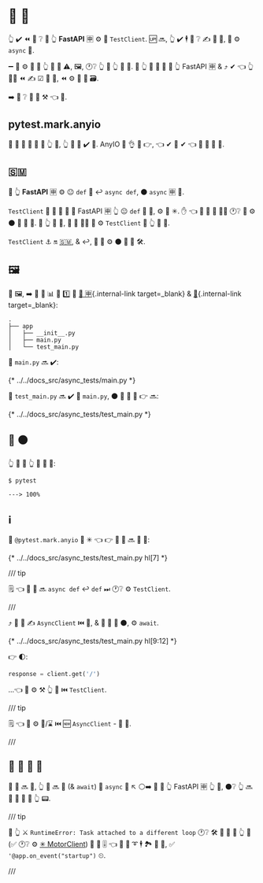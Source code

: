 # 🔁 💯

👆 ✔️ ⏪ 👀 ❔ 💯 👆 **FastAPI** 🈸 ⚙️ 🚚 `TestClient`. 🆙 🔜, 👆 ✔️ 🕴 👀 ❔ ✍ 🔁 💯, 🍵 ⚙️ `async` 🔢.

➖ 💪 ⚙️ 🔁 🔢 👆 💯 💪 ⚠, 🖼, 🕐❔ 👆 🔬 👆 💽 🔁. 🌈 👆 💚 💯 📨 📨 👆 FastAPI 🈸 &amp; ⤴️ ✔ 👈 👆 👩‍💻 ⏪ ✍ ☑ 💽 💽, ⏪ ⚙️ 🔁 💽 🗃.

➡️ 👀 ❔ 👥 💪 ⚒ 👈 👷.

## pytest.mark.anyio

🚥 👥 💚 🤙 🔁 🔢 👆 💯, 👆 💯 🔢 ✔️ 🔁. AnyIO 🚚 👌 📁 👉, 👈 ✔ 👥 ✔ 👈 💯 🔢 🤙 🔁.

## 🇸🇲

🚥 👆 **FastAPI** 🈸 ⚙️ 😐 `def` 🔢 ↩️ `async def`, ⚫️ `async` 🈸 🔘.

`TestClient` 🔨 🎱 🔘 🤙 🔁 FastAPI 🈸 👆 😐 `def` 💯 🔢, ⚙️ 🐩 ✳. ✋️ 👈 🎱 🚫 👷 🚫🔜 🕐❔ 👥 ⚙️ ⚫️ 🔘 🔁 🔢. 🏃 👆 💯 🔁, 👥 💪 🙅‍♂ 📏 ⚙️ `TestClient` 🔘 👆 💯 🔢.

`TestClient` ⚓️ 🔛 <a href="https://www.python-httpx.org" class="external-link" target="_blank">🇸🇲</a>, &amp; ↩️, 👥 💪 ⚙️ ⚫️ 🔗 💯 🛠️.

## 🖼

🙅 🖼, ➡️ 🤔 📁 📊 🎏 1️⃣ 🔬 [🦏 🈸](../tutorial/bigger-applications.md){.internal-link target=_blank} &amp; [🔬](../tutorial/testing.md){.internal-link target=_blank}:

```
.
├── app
│   ├── __init__.py
│   ├── main.py
│   └── test_main.py
```

📁 `main.py` 🔜 ✔️:

{* ../../docs_src/async_tests/main.py *}


📁 `test_main.py` 🔜 ✔️ 💯 `main.py`, ⚫️ 💪 👀 💖 👉 🔜:

{* ../../docs_src/async_tests/test_main.py *}


## 🏃 ⚫️

👆 💪 🏃 👆 💯 🐌 📨:

<div class="termy">

```console
$ pytest

---> 100%
```

</div>

## ℹ

📑 `@pytest.mark.anyio` 💬 ✳ 👈 👉 💯 🔢 🔜 🤙 🔁:

{* ../../docs_src/async_tests/test_main.py hl[7] *}


/// tip

🗒 👈 💯 🔢 🔜 `async def` ↩️ `def` ⏭ 🕐❔ ⚙️ `TestClient`.

///

⤴️ 👥 💪 ✍ `AsyncClient` ⏮️ 📱, &amp; 📨 🔁 📨 ⚫️, ⚙️ `await`.

{* ../../docs_src/async_tests/test_main.py hl[9:12] *}


👉 🌓:

```Python
response = client.get('/')
```

...👈 👥 ⚙️ ⚒ 👆 📨 ⏮️ `TestClient`.

/// tip

🗒 👈 👥 ⚙️ 🔁/⌛ ⏮️ 🆕 `AsyncClient` - 📨 🔁.

///

## 🎏 🔁 🔢 🤙

🔬 🔢 🔜 🔁, 👆 💪 🔜 🤙 (&amp; `await`) 🎏 `async` 🔢 ↖️ ⚪️➡️ 📨 📨 👆 FastAPI 🈸 👆 💯, ⚫️❔ 👆 🔜 🤙 👫 🙆 🙆 👆 📟.

/// tip

🚥 👆 ⚔ `RuntimeError: Task attached to a different loop` 🕐❔ 🛠️ 🔁 🔢 🤙 👆 💯 (✅ 🕐❔ ⚙️ <a href="https://stackoverflow.com/questions/41584243/runtimeerror-task-attached-to-a-different-loop" class="external-link" target="_blank">✳ MotorClient</a>) 💭 🔗 🎚 👈 💪 🎉 ➰ 🕴 🏞 🔁 🔢, ✅ `'@app.on_event("startup")` ⏲.

///
